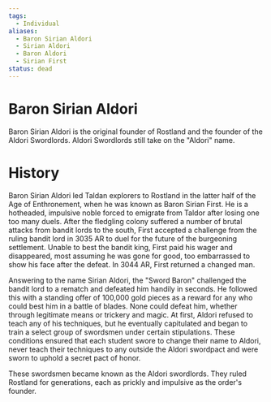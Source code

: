 ```yaml
---
tags:
  - Individual
aliases:
  - Baron Sirian Aldori
  - Sirian Aldori
  - Baron Aldori
  - Sirian First
status: dead
---
```

# Baron Sirian Aldori
Baron Sirian Aldori is the original founder of Rostland and the founder of the Aldori Swordlords. Aldori Swordlords still take on the "Aldori" name.

# History
Baron Sirian Aldori led Taldan explorers to Rostland in the latter half of the Age of Enthronement, when he was known as Baron Sirian First. He is a hotheaded, impulsive noble forced to emigrate from Taldor after losing one too many duels. After the fledgling colony suffered a number of brutal attacks from bandit lords to the south, First accepted a challenge from the ruling bandit lord in 3035 AR to duel for the future of the burgeoning settlement. Unable to best the bandit king, First paid his wager and disappeared, most assuming he was gone for good, too embarrassed to show his face after the defeat. In 3044 AR, First returned a changed man.

Answering to the name Sirian Aldori, the "Sword Baron" challenged the bandit lord to a rematch and defeated him handily in seconds. He followed this with a standing offer of 100,000 gold pieces as a reward for any who could best him in a battle of blades. None could defeat him, whether through legitimate means or trickery and magic. At first, Aldori refused to teach any of his techniques, but he eventually capitulated and began to train a select group of swordsmen under certain stipulations. These conditions ensured that each student swore to change their name to Aldori, never teach their techniques to any outside the Aldori swordpact and were sworn to uphold a secret pact of honor.

These swordsmen became known as the Aldori swordlords. They ruled Rostland for generations, each as prickly and impulsive as the order's founder.